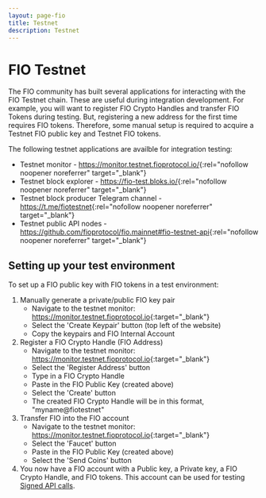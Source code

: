 ```yaml
---
layout: page-fio
title: Testnet
description: Testnet
---
```

# FIO Testnet

The FIO community has built several applications for interacting with the FIO Testnet chain. These are useful during integration development. For example, you will want to register FIO Crypto Handles and transfer FIO Tokens during testing. But, registering a new address for the first time requires FIO tokens. Therefore, some manual setup is required to acquire a Testnet FIO public key and Testnet FIO tokens.

The following testnet applications are availble for integration testing:
* Testnet monitor - <https://monitor.testnet.fioprotocol.io/>{:rel="nofollow noopener noreferrer" target="_blank"}
* Testnet block explorer - <https://fio-test.bloks.io/>{:rel="nofollow noopener noreferrer" target="_blank"}
* Testnet block producer Telegram channel - <https://t.me/fiotestnet>{:rel="nofollow noopener noreferrer" target="_blank"}
* Testnet public API nodes - <https://github.com/fioprotocol/fio.mainnet#fio-testnet-api>{:rel="nofollow noopener noreferrer" target="_blank"}

## Setting up your test environment

To set up a FIO public key with FIO tokens in a test environment:

1. Manually generate a private/public FIO key pair
   * Navigate to the testnet monitor: <https://monitor.testnet.fioprotocol.io>{:target="_blank"}
   * Select the 'Create Keypair' button (top left of the website)
   * Copy the keypairs and FIO Internal Account
2. Register a FIO Crypto Handle (FIO Address)
   * Navigate to the testnet monitor: <https://monitor.testnet.fioprotocol.io>{:target="_blank"}
   * Select the 'Register Address' button
   * Type in a FIO Crypto Handle
   * Paste in the FIO Public Key (created above)
   * Select the 'Create' button
   * The created FIO Crypto Handle will be in this format, "myname@fiotestnet"
3. Transfer FIO into the FIO account
   * Navigate to the testnet monitor: <https://monitor.testnet.fioprotocol.io>{:target="_blank"}
   * Select the 'Faucet' button
   * Paste in the FIO Public Key (created above)
   * Select the 'Send Coins' button
4. You now have a FIO account with a Public key, a Private key, a FIO Crypto Handle, and FIO tokens. This account can be used for testing [Signed API calls]({{site.baseurl}}/pages/api/fio-api/#tag--Transactions).

